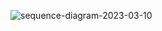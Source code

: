 ![sequence-diagram-2023-03-10](https://user-images.githubusercontent.com/70966332/224326798-974c5378-c4d2-4dc9-b85d-71a1550e6c72.png)
